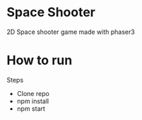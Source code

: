 # Space Shooter
2D Space shooter game made with phaser3

# How to run
Steps
- Clone repo
- npm install
- npm start